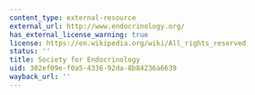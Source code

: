 ```yaml
---
content_type: external-resource
external_url: http://www.endocrinology.org/
has_external_license_warning: true
license: https://en.wikipedia.org/wiki/All_rights_reserved
status: ''
title: Society for Endocrinology
uid: 302ef09e-f0a5-4336-92da-8b84236a6639
wayback_url: ''
---
```

